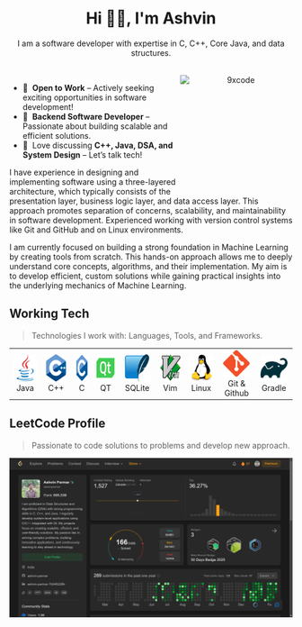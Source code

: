 <h1 align="center"> Hi 👋🏻, I'm Ashvin </h1>
<p align="center">I am a software developer with expertise in C, C++, Core Java, and data structures.</p>

<!-- <br> -->
<p align="center">
<a href="https://drive.google.com/drive/folders/1XGlwDVJ-BIznfIOgrQd-NqmP1a7LxiO8?usp=drive_link" target="_blank"><img alt="" src="https://img.shields.io/badge/Resume-ffdd00?style=for-the-badge&logo=googledocs&logoColor=black" style="vertical-align:center" /></a>
<a href="#" target="_blank"><img alt="" src="https://img.shields.io/badge/Portfolio-000?logo=vercel&logoColor=yellow&style=for-the-badge" style="vertical-align:center" /></a>
<a href="https://www.linkedin.com/in/ashvinparmar/" target="_blank"><img alt="" src="https://img.shields.io/badge/LinkedIn-000?logo=mainwp&logoColor=yellow&style=for-the-badge" style="vertical-align:center" /></a>
<a href="https://leetcode.com/u/ashvinparmar/" target="_blank"><img alt="" src="https://img.shields.io/badge/LeetCode-000?logo=leetcode&logoColor=yellow&style=for-the-badge" style="vertical-align:center" /></a>
<a href="mailto:ashwinparmar8181@gmail.com" target="_blank"><img alt="" src="https://img.shields.io/badge/Hire Me-000?logo=maildotru&logoColor=yellow&style=for-the-badge" style="vertical-align:center" /></a>

<br>
<a href="#ninexcode-title">
  <img src="./img/ashvin_profile.png" width="200" height="200" alt="9xcode" align="right" />
</a>

<!-- <br> -->

- 💼 &nbsp;**Open to Work** – Actively seeking exciting opportunities in software development!
- 🚀 &nbsp;**Backend Software Developer** – Passionate about building scalable and efficient solutions.  
- 💬 &nbsp;Love discussing **C++, Java, DSA, and System Design** – Let’s talk tech!  

<!-- <br> -->
<p align="left">I have experience in designing and implementing software using a three-layered architecture, which typically consists of the presentation layer, business logic layer, and data access layer. This approach promotes separation of concerns, scalability, and maintainability in software development. Experienced working with version control systems like Git and GitHub and on Linux environments.</p> 
<p align="left">I am currently focused on building a strong foundation in Machine Learning by creating tools from scratch. This hands-on approach allows me to deeply understand core concepts, algorithms, and their implementation. My aim is to develop efficient, custom solutions while gaining practical insights into the underlying mechanics of Machine Learning.</p>

<h2 align="left" id="ninexcode-tech">Working Tech</h2>

> Technologies I work with: Languages, Tools, and Frameworks.

<table>
  <tr>
    <td align="center" width="96">
      <a href="#ninexcode-tech">
        <img src="icon\java-original.svg" width="48" height="48" alt="Golang" />
      </a>
      <br>Java
    </td>
    <td align="center" width="96">
      <a href="#ninexcode-tech">
        <img src="./icon/cplusplus-original.svg" width="48" height="48" alt="CPlusPlus" />
      </a>
      <br>C++
    </td>
    <td align="center" width="96">
      <a href="#ninexcode-tech">
        <img src="./icon/c-original.svg" width="48" height="48" alt="C" />
      </a>
      <br>C
    </td>
    <td align="center" width="96">
      <a href="#ninexcode-tech">
        <img src="./icon/qt-original.svg" width="48" height="48" alt="QT" />
      </a>
      <br>QT
    </td>
    <td align="center" width="96">
      <a href="#ninexcode-tech">
        <img src="./icon/sqlite-original.svg" width="48" height="48" alt="SQLite" />
      </a>
      <br>SQLite
    </td>
    <td align="center" width="96">
      <a href="#ninexcode-tech">
        <img src="./icon/vim-original.svg" width="48" height="48" alt="Vim" />
      </a>
      <br>Vim
    </td>
    <td align="center" width="96">
      <a href="#ninexcode-tech">
        <img src="icon\linux-original.svg" width="48" height="48" alt="Linux" />
      </a>
      <br>Linux
    </td>
    <td align="center" width="96">
      <a href="#ninexcode-tech">
        <img src="./icon/git-original.svg" width="48" height="48" alt="Git & Github" />
      </a>
      <br>Git & Github
    </td>
    <td align="center" width="96">
      <a href="#ninexcode-tech">
        <img src="./icon/gradle-original.svg" width="48" height="48" alt="Gradle" />
      </a>
      <br>Gradle
    </td>
  </tr>
</table>

<h2 align="left">LeetCode Profile</h2>

> Passionate to code solutions to problems and develop new approach.

  <a href="https://leetcode.com/u/ashvinparmar/">
    <img alt="leetcode" src="./img/leetcode.png">
  </a>

<!-- links -->

[Mail]:  mailto:ashwinparmar8181@gmail.com "Mail-To-Asvin"
[Linkedin]: https://www.linkedin.com/in/ashvinparmar/ "Ashvin LinkedIn"
[Resume]: https://docs.google.com/document/d/1SF8s2uo9oykIxZ3OBl8LeeJFczvolE_diWwFvPr2-Ps/edit?usp=sharing "My Resume"
